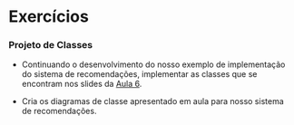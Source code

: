 # Exercícios


### Projeto de Classes 

* Continuando o desenvolvimento do nosso exemplo de implementação do sistema de recomendações, implementar as classes que se encontram nos slides da [Aula 6](../../slides/aula6/slides.pdf).

* Cria os diagramas de classe apresentado em aula para nosso sistema de recomendações.
